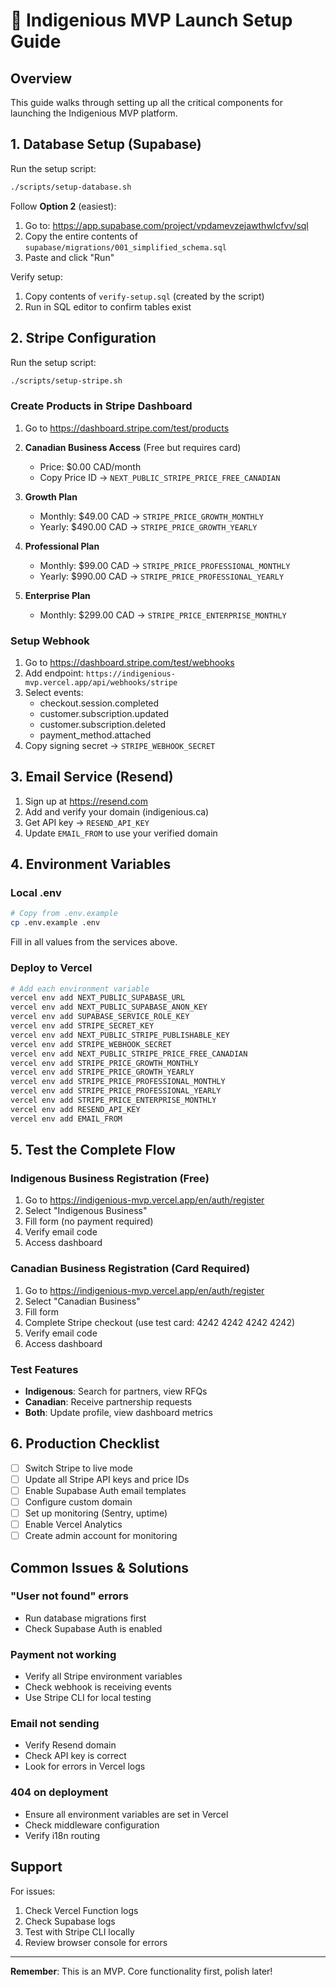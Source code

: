 # 🚀 Indigenious MVP Launch Setup Guide

## Overview
This guide walks through setting up all the critical components for launching the Indigenious MVP platform.

## 1. Database Setup (Supabase)

Run the setup script:
```bash
./scripts/setup-database.sh
```

Follow **Option 2** (easiest):
1. Go to: https://app.supabase.com/project/vpdamevzejawthwlcfvv/sql
2. Copy the entire contents of `supabase/migrations/001_simplified_schema.sql`
3. Paste and click "Run"

Verify setup:
1. Copy contents of `verify-setup.sql` (created by the script)
2. Run in SQL editor to confirm tables exist

## 2. Stripe Configuration

Run the setup script:
```bash
./scripts/setup-stripe.sh
```

### Create Products in Stripe Dashboard

1. Go to https://dashboard.stripe.com/test/products

2. **Canadian Business Access** (Free but requires card)
   - Price: $0.00 CAD/month
   - Copy Price ID → `NEXT_PUBLIC_STRIPE_PRICE_FREE_CANADIAN`

3. **Growth Plan**
   - Monthly: $49.00 CAD → `STRIPE_PRICE_GROWTH_MONTHLY`
   - Yearly: $490.00 CAD → `STRIPE_PRICE_GROWTH_YEARLY`

4. **Professional Plan**
   - Monthly: $99.00 CAD → `STRIPE_PRICE_PROFESSIONAL_MONTHLY`
   - Yearly: $990.00 CAD → `STRIPE_PRICE_PROFESSIONAL_YEARLY`

5. **Enterprise Plan**
   - Monthly: $299.00 CAD → `STRIPE_PRICE_ENTERPRISE_MONTHLY`

### Setup Webhook
1. Go to https://dashboard.stripe.com/test/webhooks
2. Add endpoint: `https://indigenious-mvp.vercel.app/api/webhooks/stripe`
3. Select events:
   - checkout.session.completed
   - customer.subscription.updated
   - customer.subscription.deleted
   - payment_method.attached
4. Copy signing secret → `STRIPE_WEBHOOK_SECRET`

## 3. Email Service (Resend)

1. Sign up at https://resend.com
2. Add and verify your domain (indigenious.ca)
3. Get API key → `RESEND_API_KEY`
4. Update `EMAIL_FROM` to use your verified domain

## 4. Environment Variables

### Local .env
```bash
# Copy from .env.example
cp .env.example .env
```

Fill in all values from the services above.

### Deploy to Vercel
```bash
# Add each environment variable
vercel env add NEXT_PUBLIC_SUPABASE_URL
vercel env add NEXT_PUBLIC_SUPABASE_ANON_KEY
vercel env add SUPABASE_SERVICE_ROLE_KEY
vercel env add STRIPE_SECRET_KEY
vercel env add NEXT_PUBLIC_STRIPE_PUBLISHABLE_KEY
vercel env add STRIPE_WEBHOOK_SECRET
vercel env add NEXT_PUBLIC_STRIPE_PRICE_FREE_CANADIAN
vercel env add STRIPE_PRICE_GROWTH_MONTHLY
vercel env add STRIPE_PRICE_GROWTH_YEARLY
vercel env add STRIPE_PRICE_PROFESSIONAL_MONTHLY
vercel env add STRIPE_PRICE_PROFESSIONAL_YEARLY
vercel env add STRIPE_PRICE_ENTERPRISE_MONTHLY
vercel env add RESEND_API_KEY
vercel env add EMAIL_FROM
```

## 5. Test the Complete Flow

### Indigenous Business Registration (Free)
1. Go to https://indigenious-mvp.vercel.app/en/auth/register
2. Select "Indigenous Business"
3. Fill form (no payment required)
4. Verify email code
5. Access dashboard

### Canadian Business Registration (Card Required)
1. Go to https://indigenious-mvp.vercel.app/en/auth/register
2. Select "Canadian Business"
3. Fill form
4. Complete Stripe checkout (use test card: 4242 4242 4242 4242)
5. Verify email code
6. Access dashboard

### Test Features
- **Indigenous**: Search for partners, view RFQs
- **Canadian**: Receive partnership requests
- **Both**: Update profile, view dashboard metrics

## 6. Production Checklist

- [ ] Switch Stripe to live mode
- [ ] Update all Stripe API keys and price IDs
- [ ] Enable Supabase Auth email templates
- [ ] Configure custom domain
- [ ] Set up monitoring (Sentry, uptime)
- [ ] Enable Vercel Analytics
- [ ] Create admin account for monitoring

## Common Issues & Solutions

### "User not found" errors
- Run database migrations first
- Check Supabase Auth is enabled

### Payment not working
- Verify all Stripe environment variables
- Check webhook is receiving events
- Use Stripe CLI for local testing

### Email not sending
- Verify Resend domain
- Check API key is correct
- Look for errors in Vercel logs

### 404 on deployment
- Ensure all environment variables are set in Vercel
- Check middleware configuration
- Verify i18n routing

## Support

For issues:
1. Check Vercel Function logs
2. Check Supabase logs
3. Test with Stripe CLI locally
4. Review browser console for errors

---

**Remember**: This is an MVP. Core functionality first, polish later!